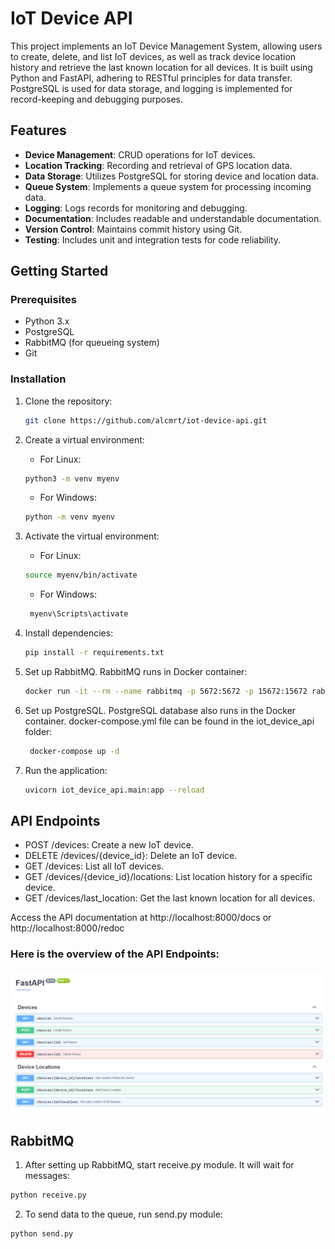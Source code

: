 # IoT Device API

This project implements an IoT Device Management System, allowing users to create, delete, and list IoT devices, as well as track device location history and retrieve the last known location for all devices. It is built using Python and FastAPI, adhering to RESTful principles for data transfer. PostgreSQL is used for data storage, and logging is implemented for record-keeping and debugging purposes.

## Features

- **Device Management**: CRUD operations for IoT devices.
- **Location Tracking**: Recording and retrieval of GPS location data.
- **Data Storage**: Utilizes PostgreSQL for storing device and location data.
- **Queue System**: Implements a queue system for processing incoming data.
- **Logging**: Logs records for monitoring and debugging.
- **Documentation**: Includes readable and understandable documentation.
- **Version Control**: Maintains commit history using Git.
- **Testing**: Includes unit and integration tests for code reliability.

## Getting Started

### Prerequisites

- Python 3.x
- PostgreSQL
- RabbitMQ (for queueing system)
- Git

### Installation

1. Clone the repository:

   ```bash
   git clone https://github.com/alcmrt/iot-device-api.git
   ```

2. Create a virtual environment:

   - For Linux:

   ```bash
   python3 -m venv myenv
   ```

   - For Windows:

   ```bash
   python -m venv myenv
   ```

3. Activate the virtual environment:

   - For Linux:

   ```bash
   source myenv/bin/activate
   ```

   - For Windows:

   ```bash
    myenv\Scripts\activate
   ```

4. Install dependencies:

   ```bash
   pip install -r requirements.txt
   ```

5. Set up RabbitMQ. RabbitMQ runs in Docker container:

   ```bash
   docker run -it --rm --name rabbitmq -p 5672:5672 -p 15672:15672 rabbitmq:3.13-management
   ```

6. Set up PostgreSQL. PostgreSQL database also runs in the Docker container. docker-compose.yml file can be found in the
   iot_device_api folder:
   ```bash
    docker-compose up -d
    ```

7. Run the application:

   ```bash
   uvicorn iot_device_api.main:app --reload
   ```

## API Endpoints

- POST /devices: Create a new IoT device.
- DELETE /devices/{device_id}: Delete an IoT device.
- GET /devices: List all IoT devices.
- GET /devices/{device_id}/locations: List location history for a specific device.
- GET /devices/last_location: Get the last known location for all devices.

Access the API documentation at http://localhost:8000/docs or http://localhost:8000/redoc

### Here is the overview of the API Endpoints:

![Swagger](docs/swagger.png)

## RabbitMQ

1. After setting up RabbitMQ, start receive.py module. It will wait for messages:

```bash
python receive.py
```

2. To send data to the queue, run send.py module:

```bash
python send.py
```
